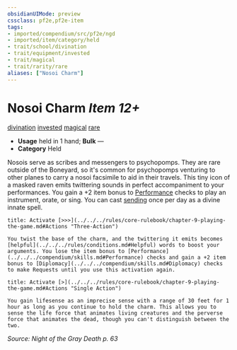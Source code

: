 ```yaml
---
obsidianUIMode: preview
cssclass: pf2e,pf2e-item
tags:
- imported/compendium/src/pf2e/ngd
- imported/item/category/held
- trait/school/divination
- trait/equipment/invested
- trait/magical
- trait/rarity/rare
aliases: ["Nosoi Charm"]
---
```

# Nosoi Charm *Item 12+*  
[divination](divination.md)  [invested](invested.md)  [magical](magical.md)  [rare](rare.md)  

- **Usage** held in 1 hand; **Bulk** —
- **Category** Held

Nosois serve as scribes and messengers to psychopomps. They are rare outside of the Boneyard, so it's common for psychopomps venturing to other planes to carry a nosoi facsimile to aid in their travels. This tiny icon of a masked raven emits twittering sounds in perfect accompaniment to your performances. You gain a +2 item bonus to [Performance](../../skills.md#Performance) checks to play an instrument, orate, or sing. You can cast [sending](../../spells/sending.md) once per day as a divine innate spell.

```ad-embed-ability
title: Activate [>>>](../../../rules/core-rulebook/chapter-9-playing-the-game.md#Actions "Three-Action")

You twist the base of the charm, and the twittering it emits becomes [helpful](../../../rules/conditions.md#Helpful) words to boost your arguments. You lose the item bonus to [Performance](../../../compendium/skills.md#Performance) checks and gain a +2 item bonus to [Diplomacy](../../../compendium/skills.md#Diplomacy) checks to make Requests until you use this activation again.
```

```ad-embed-ability
title: Activate [>](../../../rules/core-rulebook/chapter-9-playing-the-game.md#Actions "Single Action")

You gain lifesense as an imprecise sense with a range of 30 feet for 1 hour as long as you continue to hold the charm. This allows you to sense the life force that animates living creatures and the perverse force that animates the dead, though you can't distinguish between the two.
```

*Source: Night of the Gray Death p. 63*
